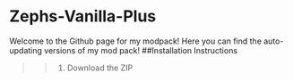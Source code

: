 # Zephs-Vanilla-Plus
Welcome to the Github page for my modpack! Here you can find the auto-updating versions of my mod pack!
##Installation Instructions
>> 1. Download the ZIP

